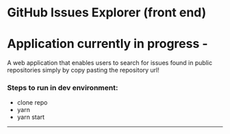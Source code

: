 # GitHub Issues Explorer (front end)

# Application currently in progress -

A web application that enables users to search for issues found in public repositories simply by copy pasting the repository url!

### Steps to run in dev environment:

- clone repo
- yarn
- yarn start

---
